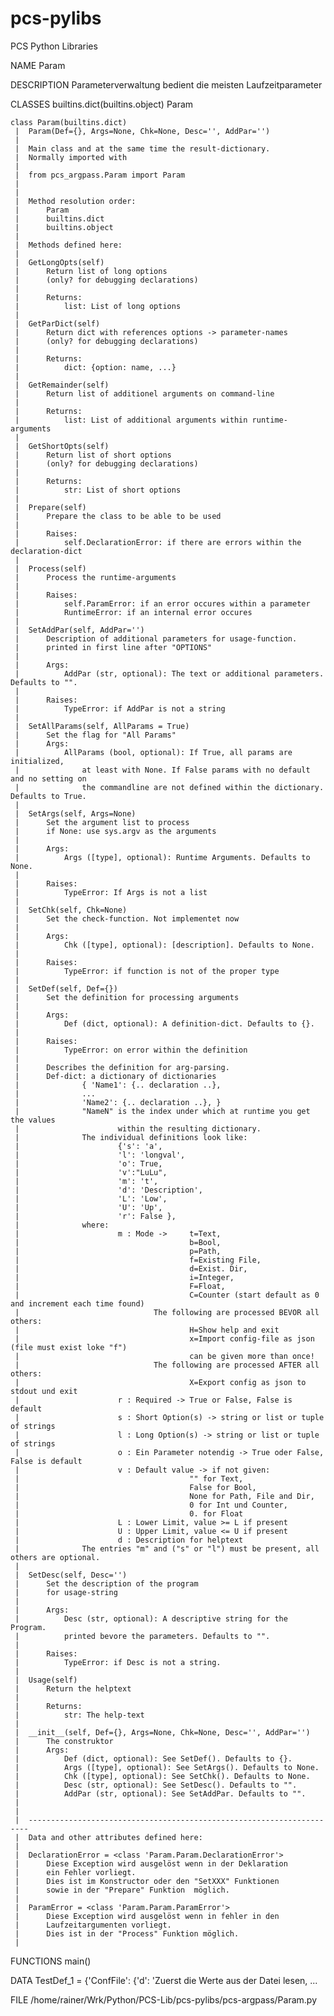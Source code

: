 # pcs-pylibs
PCS Python Libraries


NAME
    Param

DESCRIPTION
    Parameterverwaltung
            bedient die meisten Laufzeitparameter

CLASSES
    builtins.dict(builtins.object)
        Param
    
    class Param(builtins.dict)
     |  Param(Def={}, Args=None, Chk=None, Desc='', AddPar='')
     |  
     |  Main class and at the same time the result-dictionary.
     |  Normally imported with
     |  
     |  from pcs_argpass.Param import Param
     |  
     |    
     |  Method resolution order:
     |      Param
     |      builtins.dict
     |      builtins.object
     |  
     |  Methods defined here:
     |  
     |  GetLongOpts(self)
     |      Return list of long options
     |      (only? for debugging declarations)
     |      
     |      Returns:
     |          list: List of long options
     |  
     |  GetParDict(self)
     |      Return dict with references options -> parameter-names
     |      (only? for debugging declarations)
     |      
     |      Returns:
     |          dict: {option: name, ...}
     |  
     |  GetRemainder(self)
     |      Return list of additionel arguments on command-line
     |      
     |      Returns:
     |          list: List of additional arguments within runtime-arguments
     |  
     |  GetShortOpts(self)
     |      Return list of short options
     |      (only? for debugging declarations)
     |      
     |      Returns:
     |          str: List of short options
     |  
     |  Prepare(self)
     |      Prepare the class to be able to be used
     |      
     |      Raises:
     |          self.DeclarationError: if there are errors within the declaration-dict
     |  
     |  Process(self)
     |      Process the runtime-arguments
     |      
     |      Raises:
     |          self.ParamError: if an error occures within a parameter
     |          RuntimeError: if an internal error occures
     |  
     |  SetAddPar(self, AddPar='')
     |      Description of additional parameters for usage-function.
     |      printed in first line after "OPTIONS"
     |      
     |      Args:
     |          AddPar (str, optional): The text or additional parameters. Defaults to "".
     |      
     |      Raises:
     |          TypeError: if AddPar is not a string
     | 
     |  SetAllParams(self, AllParams = True)
     |      Set the flag for "All Params"
     |      Args:
     |          AllParams (bool, optional): If True, all params are initialized,
     |              at least with None. If False params with no default and no setting on
     |              the commandline are not defined within the dictionary. Defaults to True. 
     |
     |  SetArgs(self, Args=None)
     |      Set the argument list to process
     |      if None: use sys.argv as the arguments
     |      
     |      Args:
     |          Args ([type], optional): Runtime Arguments. Defaults to None.
     |      
     |      Raises:
     |          TypeError: If Args is not a list
     |  
     |  SetChk(self, Chk=None)
     |      Set the check-function. Not implementet now
     |      
     |      Args:
     |          Chk ([type], optional): [description]. Defaults to None.
     |      
     |      Raises:
     |          TypeError: if function is not of the proper type
     |  
     |  SetDef(self, Def={})
     |      Set the definition for processing arguments
     |      
     |      Args:
     |          Def (dict, optional): A definition-dict. Defaults to {}.
     |      
     |      Raises:
     |          TypeError: on error within the definition
     |      
     |      Describes the definition for arg-parsing.
     |      Def-dict: a dictionary of dictionaries
     |              { 'Name1': {.. declaration ..}, 
     |              ...
     |              'Name2': {.. declaration ..}, }
     |              "NameN" is the index under which at runtime you get the values 
     |                      within the resulting dictionary.
     |              The individual definitions look like:
     |                      {'s': 'a',
     |                      'l': 'longval', 
     |                      'o': True, 
     |                      'v':"LuLu",
     |                      'm': 't',
     |                      'd': 'Description',
     |                      'L': 'Low', 
     |                      'U': 'Up', 
     |                      'r': False },
     |              where:
     |                      m : Mode ->     t=Text, 
     |                                      b=Bool, 
     |                                      p=Path, 
     |                                      f=Existing File, 
     |                                      d=Exist. Dir, 
     |                                      i=Integer, 
     |                                      F=Float, 
     |                                      C=Counter (start default as 0 and increment each time found)
     |                              The following are processed BEVOR all others:
     |                                      H=Show help and exit
     |                                      x=Import config-file as json (file must exist loke "f")
     |                                      can be given more than once!
     |                              The following are processed AFTER all others:
     |                                      X=Export config as json to stdout und exit
     |                      r : Required -> True or False, False is default
     |                      s : Short Option(s) -> string or list or tuple of strings
     |                      l : Long Option(s) -> string or list or tuple of strings
     |                      o : Ein Parameter notendig -> True oder False, False is default
     |                      v : Default value -> if not given: 
     |                                      "" for Text, 
     |                                      False for Bool, 
     |                                      None for Path, File and Dir,
     |                                      0 for Int und Counter, 
     |                                      0. for Float
     |                      L : Lower Limit, value >= L if present
     |                      U : Upper Limit, value <= U if present
     |                      d : Description for helptext
     |              The entries "m" and ("s" or "l") must be present, all others are optional.
     |  
     |  SetDesc(self, Desc='')
     |      Set the description of the program
     |      for usage-string
     |      
     |      Args:
     |          Desc (str, optional): A descriptive string for the Program.
     |          printed bevore the parameters. Defaults to "".
     |      
     |      Raises:
     |          TypeError: if Desc is not a string.
     |  
     |  Usage(self)
     |      Return the helptext
     |      
     |      Returns:
     |          str: The help-text
     |  
     |  __init__(self, Def={}, Args=None, Chk=None, Desc='', AddPar='')
     |      The construktor
     |      Args:
     |          Def (dict, optional): See SetDef(). Defaults to {}.
     |          Args ([type], optional): See SetArgs(). Defaults to None.
     |          Chk ([type], optional): See SetChk(). Defaults to None.
     |          Desc (str, optional): See SetDesc(). Defaults to "".
     |          AddPar (str, optional): See SetAddPar. Defaults to "".
     |  
     |  
     |  ----------------------------------------------------------------------
     |  Data and other attributes defined here:
     |  
     |  DeclarationError = <class 'Param.Param.DeclarationError'>
     |      Diese Exception wird ausgelöst wenn in der Deklaration
     |      ein Fehler vorliegt.
     |      Dies ist im Konstructor oder den "SetXXX" Funktionen
     |      sowie in der "Prepare" Funktion  möglich.
     |  
     |  ParamError = <class 'Param.Param.ParamError'>
     |      Diese Exception wird ausgelöst wenn in fehler in den
     |      Laufzeitargumenten vorliegt.
     |      Dies ist in der "Process" Funktion möglich.
     |  

FUNCTIONS
    main()

DATA
    TestDef_1 = {'ConfFile': {'d': 'Zuerst die Werte aus der Datei lesen, ...

FILE
    /home/rainer/Wrk/Python/PCS-Lib/pcs-pylibs/pcs-argpass/Param.py


